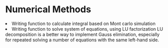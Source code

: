# Numerical Methods
<li>Writing function to calculate integral based on Mont carlo simulation</li>
<li>Writing function to solve system of equations, using LU factorization
  LU decomposition is a better way to implement Gauss elimination, especially for 
  repeated solving a number of equations with the same left-hand side.</li>
 
